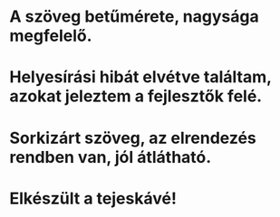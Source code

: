 # A szöveg betűmérete, nagysága megfelelő.
# Helyesírási hibát elvétve találtam, azokat jeleztem a fejlesztők felé.
# Sorkizárt szöveg, az elrendezés rendben van, jól átlátható.
# Elkészült a tejeskávé!
